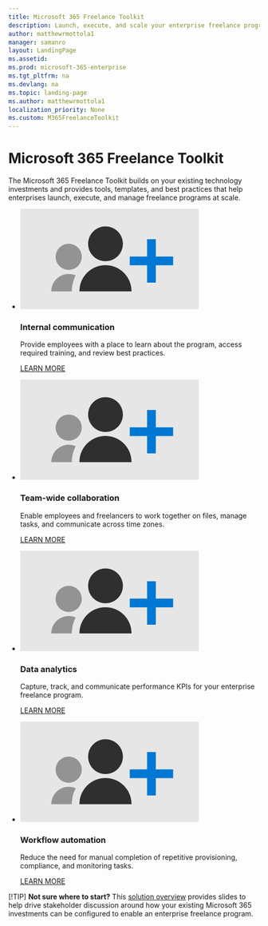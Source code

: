 ```yaml
---
title: Microsoft 365 Freelance Toolkit
description: Launch, execute, and scale your enterprise freelance program 
author: matthewrmottola1
manager: samanro
layout: LandingPage
ms.assetid: 
ms.prod: microsoft-365-enterprise
ms.tgt_pltfrm: na
ms.devlang: na
ms.topic: landing-page
ms.author: matthewrmottola1
localization_priority: None 
ms.custom: M365FreelanceToolkit
---
```

Microsoft 365 Freelance Toolkit
===============================

The Microsoft 365 Freelance Toolkit builds on your existing technology investments and provides tools, templates, and best practices that help enterprises launch, execute, and manage freelance programs at scale.

<ul class="panelContent cardsW cols cols2">
    <li>
        <div class="cardSize">
            <div class="cardPadding">
                <div class="card">
                    <div class="cardImageOuter">
                        <div class="cardImage">
                            <img src="media/M365_Freelance_homepage_whyfreelance.png" alt="Users and a plus sign" />
                        </div>
                    </div>
                    <div class="cardText">
                        <h3>Internal communication</h3>
                        <p>Provide employees with a place to learn about the program, access required training, and review best practices.</p>
                        <p><a href="internalcommunicationsection.md">LEARN MORE</a></p>
                    </div>
                </div>
            </div>
        </div>
    </li>
    <li>
        <div class="cardSize">
            <div class="cardPadding">
                <div class="card">
                    <div class="cardImageOuter">
                        <div class="cardImage">
                            <img src="media/M365_Freelance_homepage_whyfreelance.png" alt="Users and a plus sign" />
                        </div>
                    </div>
                    <div class="cardText">
                        <h3>Team-wide collaboration</h3>
                        <p>Enable employees and freelancers to work together on files, manage tasks, and communicate across time zones.</p>
                        <p><a href="teamwidecollaborationsection.md">LEARN MORE</a></p>
                    </div>
                </div>
            </div>
        </div>
    </li>
    <li>
        <div class="cardSize">
            <div class="cardPadding">
                <div class="card">
                    <div class="cardImageOuter">
                        <div class="cardImage">
                            <img src="media/M365_Freelance_homepage_whyfreelance.png" alt="Users and a plus sign" />
                        </div>
                    </div>
                    <div class="cardText">
                        <h3>Data analytics</h3>
                        <p>Capture, track, and communicate performance KPIs for your enterprise freelance program.</p>
                        <p><a href="dataanalyticssection.md">LEARN MORE</a></p>
                    </div>
                </div>
            </div>
        </div>
    </li>
    <li>
        <div class="cardSize">
            <div class="cardPadding">
                <div class="card">
                    <div class="cardImageOuter">
                        <div class="cardImage">
                            <img src="media/M365_Freelance_homepage_whyfreelance.png" alt="Users and a plus sign" />
                        </div>
                    </div>
                    <div class="cardText">
                        <h3>Workflow automation</h3>
                        <p>Reduce the need for manual completion of repetitive provisioning, compliance, and monitoring tasks.</p>
                        <p><a href="workflowautomationsection.md">LEARN MORE</a></p>
                    </div>
                </div>
            </div>
        </div>
    </li>
</ul>


[!TIP] **Not sure where to start?** This [solution overview](https://placeholderforPPTdownloadlink) provides slides to help drive stakeholder discussion around how your existing Microsoft 365 investments can be configured to enable an enterprise freelance program.
